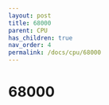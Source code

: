 ```yaml
---
layout: post
title: 68000
parent: CPU
has_children: true
nav_order: 4
permalink: /docs/cpu/68000
---
```


# 68000